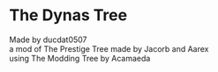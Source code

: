 # The Dynas Tree

Made by ducdat0507  
a mod of The Prestige Tree made by Jacorb and Aarex  
using The Modding Tree by Acamaeda  
